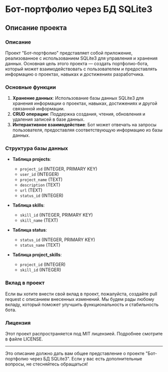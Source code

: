 # Бот-портфолио через БД SQLite3

## Описание проекта

### Описание

Проект "Бот-портфолио" представляет собой приложение, реализованное с использованием SQLite3 для управления и хранения данных. Основная цель этого проекта — создать портфолио-бота, который может взаимодействовать с пользователем и предоставлять информацию о проектах, навыках и достижениях разработчика.

### Основные функции

1. **Хранение данных**: Использование базы данных SQLite3 для хранения информации о проектах, навыках, достижениях и другой связанной информации.
2. **CRUD операции**: Поддержка создания, чтения, обновления и удаления записей в базе данных.
3. **Интерактивное взаимодействие**: Бот может отвечать на запросы пользователя, предоставляя соответствующую информацию из базы данных.

### Структура базы данных

- **Таблица projects**:
    - `project_id` (INTEGER, PRIMARY KEY)
    - `user_id` (INTEGER)
    - `project_name` (TEXT)
    - `description` (TEXT)
    - `url` (TEXT)
    - `status_id` (INTEGER)

- **Таблица skills**:
    - `skill_id` (INTEGER, PRIMARY KEY)
    - `skill_name` (TEXT)

- **Таблица status**:
    - `status_id` (INTEGER, PRIMARY KEY)
    - `status_name` (TEXT)

- **Таблица project_skills**:
    - `project_id` (INTEGER)
    - `skill_id` (INTEGER)

### Вклад в проект

Если вы хотите внести свой вклад в проект, пожалуйста, создайте pull request с описанием внесенных изменений. Мы будем рады любому вкладу, который поможет улучшить функциональность и стабильность бота.

### Лицензия

Этот проект распространяется под MIT лицензией. Подробнее смотрите в файле LICENSE.

---

Это описание должно дать вам общее представление о проекте "Бот-портфолио через БД SQLite3". Если у вас есть дополнительные вопросы, не стесняйтесь обращаться!
